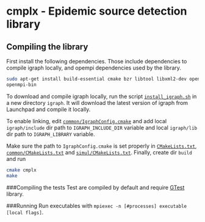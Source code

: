 # cmplx - Epidemic source detection library

## Compiling the library

First install the following dependencies. Those include dependencies to compile igraph locally, and opempi dependencies used by the library.

```bash
sudo apt-get install build-essential cmake bzr libtool libxml2-dev openmpi-common libopenmpi-dev
openmpi-bin
```

To download and compile igraph locally, run the script [```install_igraph.sh```](install_igraph.sh) in a new directory ``` igraph ```. It will download the latest version of igraph from Launchpad and compile it locally.

To enable linking, edit [```common/IgraphConfig.cmake```](common/IgraphConfig.cmake) and add local ```igraph/include``` dir path to ```IGRAPH_INCLUDE_DIR``` variable and local ```igraph/lib``` dir path to ```IGRAPH_LIBRARY``` variable.

Make sure the path to ```IgraphConfig.cmake``` is set properly in [```CMakeLists.txt```](CMakeLists.txt), [```common/CMakeLists.txt```](common/CMakeLists.txt) and [```simul/CMakeLists.txt```](simul/CMakeLists.txt).
Finally, create dir ```build``` and run 

```bash
cmake cmplx
make
```

###Compiling the tests
Test are compiled by default and require [GTest](https://github.com/google/googletest) library. 

###Running
Run executables with ```mpiexec -n [#processes] executable [local flags]```.


